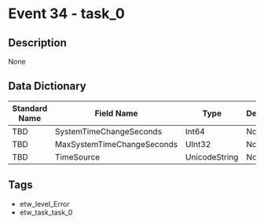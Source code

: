 # Event 34 - task_0

## Description
None

## Data Dictionary
|Standard Name|Field Name|Type|Description|Sample Value|
|---|---|---|---|---|
|TBD|SystemTimeChangeSeconds|Int64|None|`None`|
|TBD|MaxSystemTimeChangeSeconds|UInt32|None|`None`|
|TBD|TimeSource|UnicodeString|None|`None`|

## Tags
* etw_level_Error
* etw_task_task_0